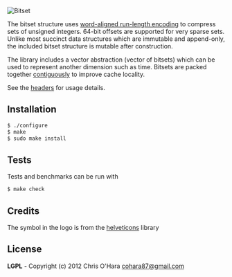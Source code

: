 ![Bitset](https://github.com/chriso/bitset/raw/master/bitset.png)

The bitset structure uses [word-aligned run-length encoding](https://github.com/chriso/bitset/blob/master/include/bitset/bitset.h#L17-34) to compress sets of unsigned integers. 64-bit offsets are supported for very sparse sets. Unlike most succinct data structures which are immutable and append-only, the included bitset structure is mutable after construction.

The library includes a vector abstraction (vector of bitsets) which can be used to represent another dimension
such as time. Bitsets are packed together [contiguously](https://github.com/chriso/bitset/blob/master/include/bitset/vector.h#L8-24) to improve cache locality.

See the [headers](https://github.com/chriso/bitset/tree/master/include/bitset) for usage details.

## Installation

```bash
$ ./configure
$ make
$ sudo make install
```

## Tests

Tests and benchmarks can be run with

```bash
$ make check
```

## Credits

The symbol in the logo is from the [helveticons](http://helveticons.ch) library

## License

**LGPL** - Copyright (c) 2012 Chris O'Hara <cohara87@gmail.com>


